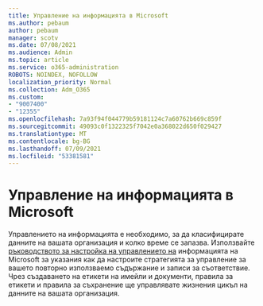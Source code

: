 ```yaml
---
title: Управление на информацията в Microsoft
ms.author: pebaum
author: pebaum
manager: scotv
ms.date: 07/08/2021
ms.audience: Admin
ms.topic: article
ms.service: o365-administration
ROBOTS: NOINDEX, NOFOLLOW
localization_priority: Normal
ms.collection: Adm_O365
ms.custom:
- "9007400"
- "12355"
ms.openlocfilehash: 7a93f94f044779b59181124c7a60762b669c859f
ms.sourcegitcommit: 49093c0f1322325f7042e0a368022d650f029427
ms.translationtype: MT
ms.contentlocale: bg-BG
ms.lasthandoff: 07/09/2021
ms.locfileid: "53381581"
---
```

# <a name="microsoft-information-governance"></a>Управление на информацията в Microsoft

Управлението на информацията е необходимо, за да класифицирате данните на вашата организация и колко време се запазва. Използвайте [ръководството за настройка на управлението на](https://admin.microsoft.com/AdminPortal/Home#/modernonboarding/migsetupguide) информацията на Microsoft за указания как да настроите стратегията за управление за вашето повторно използваемо съдържание и записи за съответствие. Чрез създаването на етикети на имейли и документи, правила за етикети и правила за съхранение ще управлявате жизнения цикъл на данните на вашата организация.


